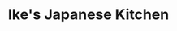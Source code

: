 ---
layout: place
title: "Ike's Japanese Kitchen"
permalink: /california/san-francisco/ike-s-japanese-kitchen.html
stateAbbr: CA
stateName: California
cityName: San Francisco
seo:
  name: "Ike's Japanese Kitchen"
  type: Restaurant
  links: null
description: "Looking for sushi in San Francisco, California? Check out Ike's Japanese Kitchen for a delightful Japanese dining experience. Enjoy a variety of sushi and ot..."
place_id: ChIJkaNdBZeAhYARMYOh91wB560
photos:
  - name: >-
      places/ChIJkaNdBZeAhYARMYOh91wB560/photos/AeeoHcJJ8lGkYEk-ddR_V4YePmzJ0-uzFBOx5MLzUO6rdgGYI2c8Qgb1n_BXkFblDdM_Os7Et-a_nV1_4giAxI3H4Z6h8X1wmfAei84bXy63unYwGPbWLndGtHiQCDWL_LHdWd5YxHdm0MQ5JYUWLTeHIjpLrzm5Cjkjq33aYgBc_q9i0y5i91MgT5TvGE6JJvBwCbgijvfwv7_dEHXf9eJbhX-6ce8Py5XzqZ8opJ0pOz2h1zLnpySlGkWUXZd1_ONrOr9pPHtCLYJmILhuhdDVhGHKHU6vitxfGJZ0D49yYYOpqCKLkFwJNoGGD7kpijZqH47tBsQWEWgoiMk0IcQ2piHU9wNvuaEJTnw4V6FoK2ebLEJEyk7kygGIfiZOxT11IQc6_PCvzKKK1BoblmWdAZ8ercDWyKAHvRp-VKWCmCv09w
    widthPx: 4032
    heightPx: 3024
    authorAttributions:
      - displayName: Ally Williams
        uri: https://maps.google.com/maps/contrib/108941169729625883066
        photoUri: >-
          https://lh3.googleusercontent.com/a-/ALV-UjU9Z-LUfFh5lyiOWUR_hcw-5UNPeaLOuZ7Tn4PwDTrcFeQrWWYi=s100-p-k-no-mo
    flagContentUri: >-
      https://www.google.com/local/imagery/report/?cb_client=maps_api_places.places_api&image_key=!1e10!2sCIHM0ogKEICAgIC80KeBGQ&hl=en-US
    googleMapsUri: >-
      https://www.google.com/maps/place//data=!3m4!1e2!3m2!1sCIHM0ogKEICAgIC80KeBGQ!2e10!4m2!3m1!1s0x80858097055da391:0xade7015cf7a18331
  - name: >-
      places/ChIJkaNdBZeAhYARMYOh91wB560/photos/AeeoHcL3Ilf5sSCgyHV2-dlDZy2S1uruCDi7o41NZ-pWFB2Jo5OK8v6Sn75KHHL7ne5JBLAulG6y_4ceF_dQI55wkxMq4-QfUihgPDknHdrcNFywAC2FFVLcD1wD5Yt66zY-otvTXli0He_rIOMKxv778ZyAjsixsj1vqbqLTIgCeRNT3A9fWJ5WLNvhiUi4ysLS_-z7V21Z2H6HylZHjsJG6O0CWpJ4EebcLJ6OaN6xTXdmT7FfJ51yn-GlfcOZL--XcqtcO7zNqju6fCaJQZaepS8yHGv0Me3xPg0AgsYY56xTGA
    widthPx: 2000
    heightPx: 1502
    authorAttributions:
      - displayName: Ike's Japanese Kitchen
        uri: https://maps.google.com/maps/contrib/114763701804379214772
        photoUri: >-
          https://lh3.googleusercontent.com/a-/ALV-UjUuLSN9IqLGLOFHqCplQJJ0NJJ0Bkmt0k_8smFDvjEA07BhsqI=s100-p-k-no-mo
    flagContentUri: >-
      https://www.google.com/local/imagery/report/?cb_client=maps_api_places.places_api&image_key=!1e10!2sAF1QipO7wky7TetiQivNiOZVsRFOwjYrVS8JjXlyDGiv&hl=en-US
    googleMapsUri: >-
      https://www.google.com/maps/place//data=!3m4!1e2!3m2!1sAF1QipO7wky7TetiQivNiOZVsRFOwjYrVS8JjXlyDGiv!2e10!4m2!3m1!1s0x80858097055da391:0xade7015cf7a18331
  - name: >-
      places/ChIJkaNdBZeAhYARMYOh91wB560/photos/AeeoHcKeVliazx1034vUMht06ttupaL-ZYTkoqDQEZov5KiB43tmcw5uW11pbb5ENjNiwKZP3XXEoVVICLKY3VnJz8zE389B-MfeAoo3WXXTwcW2l8N3ILDrEmj_3zJth-2zmXSYbScms0PkcgJLFiKK3tW_nXlfqSGIl6W3WpQ125oF3CPjouWXBZSnDQZeeV5ZPhiNvvMAFItw2MJThiPDscgswdBGr9GWzwT8vz5piKzvd69ghBb-cX6eGk-_TVTXjCGBEsxyD0q4MbcnevqXC4ojDlaOtC8IzIYEYcAcF2u0BdHlbezzEUDZB-fcjkVkucCTz5ZfqU1nc_alBddGkUp8sNqtLlNurfMoVtF527xxF3NiiCqUEiWmg8iRmLpYmVRRCbP2bmeKaBkVxk0Ve04OQ6oXsn-c12kIHbSwzeo1Odyn
    widthPx: 3626
    heightPx: 2496
    authorAttributions:
      - displayName: Ally Williams
        uri: https://maps.google.com/maps/contrib/108941169729625883066
        photoUri: >-
          https://lh3.googleusercontent.com/a-/ALV-UjU9Z-LUfFh5lyiOWUR_hcw-5UNPeaLOuZ7Tn4PwDTrcFeQrWWYi=s100-p-k-no-mo
    flagContentUri: >-
      https://www.google.com/local/imagery/report/?cb_client=maps_api_places.places_api&image_key=!1e10!2sCIHM0ogKEICAgIDCjZ_3pwE&hl=en-US
    googleMapsUri: >-
      https://www.google.com/maps/place//data=!3m4!1e2!3m2!1sCIHM0ogKEICAgIDCjZ_3pwE!2e10!4m2!3m1!1s0x80858097055da391:0xade7015cf7a18331
  - name: >-
      places/ChIJkaNdBZeAhYARMYOh91wB560/photos/AeeoHcIwI1tVzXZXuapQrdhtP7bTZDKlRR99WAKuzcAbMQB81bBX7uuztYVKkpgYeatEPsZQYoEg4S2YVEztaYXhYG-dbblKMlXLeDqtkVlrMszIqHLRSes58tyKCoFcTm63JIqwRB9oZkOwAy__vSfEoNU-lLVxzFmSdJtPP_NW9fbh1qDk245DhejMNCkNlckaVinpAT7oGlU5zLXJxkCJAYKsZQSl6U3Uc8wKZzsLVtF0GP9LPEfbaXdbhInvma_CJPWFcyOpoyXV9Udp0NPxdF091eaK7BgqlJiZdYdbl6beTrnS_AG4ZvsAwje-_xcYP2GWgO2x769pPkYl_DELGxdsLEz4drVoQ0qYRRbhedJmasb0N4KvaRtKPUqJvrZp2ojy1nn2FjtRNQw5AKVD_k4o1zQyQFWwk4zI8CDGdAOmqQ
    widthPx: 3024
    heightPx: 4032
    authorAttributions:
      - displayName: Anjali Rimi
        uri: https://maps.google.com/maps/contrib/110401857931825289107
        photoUri: >-
          https://lh3.googleusercontent.com/a/ACg8ocLco9wmV0ejKW_ZA11oI8Yw_OwlnpgW8EvagS9pw_aN-Rx2fg=s100-p-k-no-mo
    flagContentUri: >-
      https://www.google.com/local/imagery/report/?cb_client=maps_api_places.places_api&image_key=!1e10!2sCIHM0ogKEICAgICngbnbTQ&hl=en-US
    googleMapsUri: >-
      https://www.google.com/maps/place//data=!3m4!1e2!3m2!1sCIHM0ogKEICAgICngbnbTQ!2e10!4m2!3m1!1s0x80858097055da391:0xade7015cf7a18331
  - name: >-
      places/ChIJkaNdBZeAhYARMYOh91wB560/photos/AeeoHcKX3KC5WIrIriedpT4TW8-Bt0VEjBsSsnOlrSJl6DJ-Xev9nAbHY7oFotwPKVYn7esH8156OHCPZXwwWlWTbRHTKyiGH8c5DN4Iy-73QNrdKA0iX1FT12s5B34LfXSiefIEhhZj32nq2rj3X6XwnXdTVsJD16JmSSmgF1rHZrIafxXcz1cOAXrHHtLQNp1EGAY0h2EKGa4Yj_AMNakf4WQRvsVwvpdNBJqDnqr6-L5FQjmvQkTULRH-yC-NQw0eu-tNeP0PXeSlaBgQ7MF8tZJCL5k5fRFfejxkO9p3buxvl4zUhEtF0P6TD6SMNbEqsN5uQJlYmRFxRwQg3qBK4AhmGV8i6oPHkTM_c6aXZv5_PM-g97gJppYHusGfB7g3GElvJia7o0mxK07SuOFKn7GzoU2Q9jQlsUM_SnJE2qsedn3p
    widthPx: 4032
    heightPx: 3024
    authorAttributions:
      - displayName: John Oh
        uri: https://maps.google.com/maps/contrib/113950461405261659313
        photoUri: >-
          https://lh3.googleusercontent.com/a/ACg8ocIOwYtvY-I-BGCXfwntdEGW5pebWXGj7a5cslPt4H-E7u8u9A=s100-p-k-no-mo
    flagContentUri: >-
      https://www.google.com/local/imagery/report/?cb_client=maps_api_places.places_api&image_key=!1e10!2sCIHM0ogKEICAgICx3dj12wE&hl=en-US
    googleMapsUri: >-
      https://www.google.com/maps/place//data=!3m4!1e2!3m2!1sCIHM0ogKEICAgICx3dj12wE!2e10!4m2!3m1!1s0x80858097055da391:0xade7015cf7a18331
  - name: >-
      places/ChIJkaNdBZeAhYARMYOh91wB560/photos/AeeoHcJEl-37SHl8kZkkfEcg987vrQ64wMj75UtlnW1BoY8Zm5QoVUCd2g7N0soi0M_CTEmt9VBrhNo5H_IAfyafiRyz5Q20O47S0HRGTXXYd0UMGz3FRYDpW18jAugaH0L3HyoHssEzrwlzD2W9a1ZpWq2jWdYAi8xdx9HAJbk-ip36EkmoR6K4b_BVoy6wOx_jpbyK8KSN--vl48dL4J9PxEGWHKrFFhuMygJKgcZXXWIWn7oSBlSSYRqn-RgUOiJGNuBEVz4asYhDr2No1stk7EXfXb9ItALyJqOJCaJkJ-SwYfcRYAq8qSf3lHnei0n03FYXF_rMDWAM8W9dQ-3pXJit6XHr-GvpruFDrSlPak9Izh35W_QWQatbp3cEQ0bZju1frB1Kulhr3jrbWwtZydqsd_rywUf5IX-aQePoZztJSg
    widthPx: 4624
    heightPx: 3472
    authorAttributions:
      - displayName: Eve
        uri: https://maps.google.com/maps/contrib/111457372843988719155
        photoUri: >-
          https://lh3.googleusercontent.com/a/ACg8ocLLPX2ZtN3vB84YP5Qag3JWZteVlIcRPqG4le6N51Y2axnHsg=s100-p-k-no-mo
    flagContentUri: >-
      https://www.google.com/local/imagery/report/?cb_client=maps_api_places.places_api&image_key=!1e10!2sCIHM0ogKEICAgICb4uewHw&hl=en-US
    googleMapsUri: >-
      https://www.google.com/maps/place//data=!3m4!1e2!3m2!1sCIHM0ogKEICAgICb4uewHw!2e10!4m2!3m1!1s0x80858097055da391:0xade7015cf7a18331
  - name: >-
      places/ChIJkaNdBZeAhYARMYOh91wB560/photos/AeeoHcLviy9uwiOC8UZ44R5HTCoFM39WXbA4NH6Icy_Kb_TCyJyqtz0MYi-tdbc5vYcX63Yqgdzs-Hd0g7Tj7YLjhiwHVhOoA5PAb8js8fVKvYqAG6eJxoR8Oc97A39Sh_2dO544m_2rcx5k5GLDgOaZEtiNan73XOYTgtfjaqqH02AieFXBDFuGk5MAdQQx1hLzGPM94xHu01DFOArzZZTc6b0bi2bEIWQ4XVgz88NIOdTebkaXTKBgaqx9X0-0GVlnfP8nyszMlaZkRBaIujNHpbJ5RWpI5xPt9ffQgbSVk2heqg
    widthPx: 3000
    heightPx: 4000
    authorAttributions:
      - displayName: Ike's Japanese Kitchen
        uri: https://maps.google.com/maps/contrib/114763701804379214772
        photoUri: >-
          https://lh3.googleusercontent.com/a-/ALV-UjUuLSN9IqLGLOFHqCplQJJ0NJJ0Bkmt0k_8smFDvjEA07BhsqI=s100-p-k-no-mo
    flagContentUri: >-
      https://www.google.com/local/imagery/report/?cb_client=maps_api_places.places_api&image_key=!1e10!2sAF1QipPwEAGE6R9vSeWvTyu_oyDymkR7M7nU69NQT0rL&hl=en-US
    googleMapsUri: >-
      https://www.google.com/maps/place//data=!3m4!1e2!3m2!1sAF1QipPwEAGE6R9vSeWvTyu_oyDymkR7M7nU69NQT0rL!2e10!4m2!3m1!1s0x80858097055da391:0xade7015cf7a18331
  - name: >-
      places/ChIJkaNdBZeAhYARMYOh91wB560/photos/AeeoHcIGoNOWR2d6yCvtwjEVChYqw8bAERSLMRUWIWeV8t9yNx9hRQJ8KcdD-o5LXsGkJgk8uXr4G7idF6EvaQTjEB0ykpS-t84_Yfo-Fou7s2zlLXVo_84ci35gU8w6NcAeRxGogpdnZzX_z1hV-y595NFkaqnw1GYfmPSHfqE0fWpuAUzJAUy-LVa8vXZB6fbmolUSZh9OyFTCkIIxB_KyTroPj8-9RItXrZAKEKN0onsh__LSd4_1dX6b-I18WT9bxUhIGv0LY9PwYx8uCvJuVc-xPtVr9D3BO9T92__wQ_64tQUiSdIX_UhDuxsgQTkuOfB7kpyLcOrFc3OFzyWenvKsJ640yt-M1vGGGVaANfUG2zsPEAs3bsCnn8SfNconkS8AhN1WjwDn_wsoUSPIvsC5qPTNPTr2mnXMThbkm7eny2aD
    widthPx: 3600
    heightPx: 4800
    authorAttributions:
      - displayName: Ike Hwang
        uri: https://maps.google.com/maps/contrib/105390073481877269691
        photoUri: >-
          https://lh3.googleusercontent.com/a/ACg8ocJvDG8L49uaEKRfpY7kqMj56gl0c4jviXJChgPrUorUyqXyQw=s100-p-k-no-mo
    flagContentUri: >-
      https://www.google.com/local/imagery/report/?cb_client=maps_api_places.places_api&image_key=!1e10!2sCIHM0ogKEICAgICB-JWmwQE&hl=en-US
    googleMapsUri: >-
      https://www.google.com/maps/place//data=!3m4!1e2!3m2!1sCIHM0ogKEICAgICB-JWmwQE!2e10!4m2!3m1!1s0x80858097055da391:0xade7015cf7a18331
  - name: >-
      places/ChIJkaNdBZeAhYARMYOh91wB560/photos/AeeoHcJbRezrV98u6aP8ZbZeAv4u31vzjClRf-sHjy5vWo0yNfZLv_5P1Xanvct00ARmOCz7Rpx6Lkk3jCOhkHyQaKXS60Ao4ZxURCd--SlG1xWwkXhh1mS5ZjEI2NFv8g7WhLcSGGOYzoiQghVMWY4IBqt3PX0x3EY9mXMb24O3G5XiH_PoSdol1mA54XVNS6oQpXkyg_o4Sw7WZ7cJXjBGAwM7KeSXDuo49mFjpvjluQnhNWHzG3Tpc2Hv9p1jFGBdKUCZly0OE-Gj7Bt8n-5-fijbTIyIuwN_Fr2Dd355Ml9opBfdzJkrBUvl1MvTDg5NPzBMObkoRj6MCGJ5f-6Tv7E4eryMqNn2X_FYZMIDg7XJgoWD1a4b0VAnV2EF4WnFG47gWct-0UZa_TW5X-O3JozXcK4r1JYhH8BTNUDmpgt3Yad2
    widthPx: 1290
    heightPx: 1616
    authorAttributions:
      - displayName: Carmen Izquierdo-Oliva
        uri: https://maps.google.com/maps/contrib/111641388753448344760
        photoUri: >-
          https://lh3.googleusercontent.com/a-/ALV-UjWeTDvQmoaHFFw_BVdQTtSGFy8VWgJhXo6suYxYOOsQhb69ESHzew=s100-p-k-no-mo
    flagContentUri: >-
      https://www.google.com/local/imagery/report/?cb_client=maps_api_places.places_api&image_key=!1e10!2sCIHM0ogKEICAgICp5NCm5gE&hl=en-US
    googleMapsUri: >-
      https://www.google.com/maps/place//data=!3m4!1e2!3m2!1sCIHM0ogKEICAgICp5NCm5gE!2e10!4m2!3m1!1s0x80858097055da391:0xade7015cf7a18331
  - name: >-
      places/ChIJkaNdBZeAhYARMYOh91wB560/photos/AeeoHcLPxFBltMd_Che3mLfZ5cd_t795hA_CGSvnYNvvOBiMKcDJ2pI5VXvmt2UskfWcWKY45qS_95YW53cZ7CxkMCZB5VuUCMnceTCEB657owmn9CuSVS-GCcI1wM9eu0Rc1-gLm2eG14_VB8AYd8PlceE3xFhiStLmSZKoumHTL2F_f0dYjCQTYqpM-mYver_Czz9Los5Fq1i6VBmFdptQpXTH2vuUEjrz3g1bnHtmoP5vGmg0O2FQ3M8p5a-ct-gee6FYRNjA7vS6Mx_5CmwAhFimoc9cFEQRLnQrp6kYKEJkNHQyM2tddtPsjx8qWg5jWgk7y0iVcdJLuWxLOtexmdovyyMkE4pwoQsP_VjCYWShw8eB0PZ1FcnJQn3PW9LstZY5VOboZJ_deUEBB8flQGiARk-PxfD4MhJP-C5_LT8lfg
    widthPx: 4032
    heightPx: 2926
    authorAttributions:
      - displayName: Alexandra Johnson
        uri: https://maps.google.com/maps/contrib/106988391010844336825
        photoUri: >-
          https://lh3.googleusercontent.com/a/ACg8ocI8RHCbc11UnO_DFXvzQ6MZaN4a99WfeXzuTSlTVlhLhoXqNCE=s100-p-k-no-mo
    flagContentUri: >-
      https://www.google.com/local/imagery/report/?cb_client=maps_api_places.places_api&image_key=!1e10!2sCIHM0ogKEICAgICrk9CWcg&hl=en-US
    googleMapsUri: >-
      https://www.google.com/maps/place//data=!3m4!1e2!3m2!1sCIHM0ogKEICAgICrk9CWcg!2e10!4m2!3m1!1s0x80858097055da391:0xade7015cf7a18331
address: 800 Van Ness Ave, San Francisco, CA 94109, USA
street: 800 Van Ness Ave
city: San Francisco
state: CA
zip: '94109'
country: USA
neighborhood: Tenderloin
latitude: '37.783070'
longitude: '-122.420597'
accessibility_options:
  wheelchairAccessibleEntrance: true
  wheelchairAccessibleRestroom: true
  wheelchairAccessibleSeating: true
business_status: OPERATIONAL
name: Ike's Japanese Kitchen
google_maps_links:
  directionsUri: >-
    https://www.google.com/maps/dir//''/data=!4m7!4m6!1m1!4e2!1m2!1m1!1s0x80858097055da391:0xade7015cf7a18331!3e0
  placeUri: https://maps.google.com/?cid=12530985986984870705
  writeAReviewUri: >-
    https://www.google.com/maps/place//data=!4m3!3m2!1s0x80858097055da391:0xade7015cf7a18331!12e1
  reviewsUri: >-
    https://www.google.com/maps/place//data=!4m4!3m3!1s0x80858097055da391:0xade7015cf7a18331!9m1!1b1
  photosUri: >-
    https://www.google.com/maps/place//data=!4m3!3m2!1s0x80858097055da391:0xade7015cf7a18331!10e5
primary_type: Sushi Restaurant
opening_hours:
  regular: null
  current: null
secondary_opening_hours:
  regular:
    weekdayDescriptions: null
    type: null
  current:
    weekdayDescriptions: null
    type: null
phone: (415) 775-5800
price_level: null
price_range: null
rating: '4.6'
rating_count: 187
website: null
reviews: null
parking_options: null
payment_options: null
allow_dogs: null
curbside_pickup: null
delivery: null
dine_in: null
good_for_children: null
good_for_groups: null
good_for_sports: null
live_music: null
menu_for_children: null
outdoor_seating: null
reservable: null
restroom: null
serves_beer: null
serves_breakfast: null
serves_brunch: null
serves_cocktails: null
serves_coffee: null
serves_dinner: null
serves_dessert: null
serves_lunch: null
serves_vegetarian_food: null
serves_wine: null
takeout: null
summary: null

---